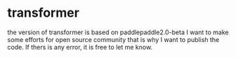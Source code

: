 # transformer
the version of transformer is based on paddlepaddle2.0-beta
I want to make some efforts for open source community that is why I want to publish the code.
If thers is any error, it is free to let me know.
